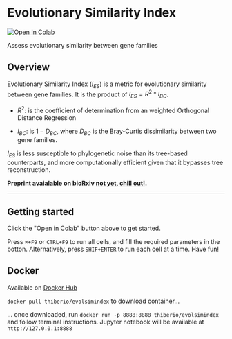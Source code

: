 # Evolutionary Similarity Index
<!-- badges: start -->
[![Open In Colab](https://colab.research.google.com/assets/colab-badge.svg)](https://colab.research.google.com/github/lthiberiol/evolSimIndex/blob/master/correlate_evolution.ipynb)
<!--badges: end -->

Assess evolutionary similarity between gene families

## Overview
Evolutionary Similarity Index ($I_{ES}$) is a metric for evolutionary similarity between gene families. It is the product of $I_{ES}=R^{2}*I_{BC}$.

* $R^2$: is the coefficient of determination from an weighted Orthogonal Distance Regression

* $I_{BC}$: is $1-D_{BC}$, where $D_{BC}$ is the Bray-Curtis dissimilarity between two gene families.

$I_{ES}$ is less susceptible to phylogenetic noise than its tree-based counterparts, and more computationally efficient given that it bypasses tree reconstruction.


**Preprint avaialable on bioRxiv [not yet, chill out!](https://www.biorxiv.org/).**

---

## Getting started
Click the "Open in Colab" button above to get started. 

Press `⌘+F9` or `CTRL+F9` to run all cells, and fill the required parameters in the botton. Alternatively, press `SHIF+ENTER` to run each cell at a time.
Have fun!

## Docker

Available on [Docker Hub](https://hub.docker.com/r/thiberio/evolsimindex)

`docker pull thiberio/evolsimindex` to download container...

... once downloaded, run `docker run -p 8888:8888 thiberio/evolsimindex` and follow terminal instructions. Jupyter notebook will be available at `http://127.0.0.1:8888`